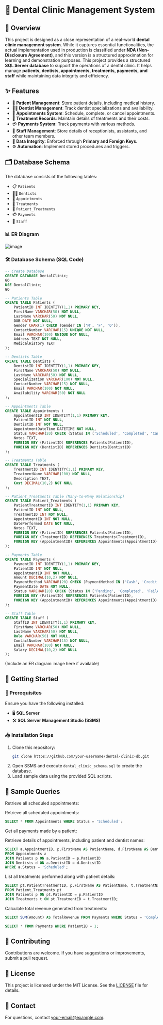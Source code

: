 # 🦷 Dental Clinic Management System

## 📌 Overview

This project is designed as a close representation of a real-world **dental clinic management system**. While it captures essential functionalities, the actual implementation used in production is classified under **NDA (Non-Disclosure Agreement)**, and this version is a structured approximation for learning and demonstration purposes.
This project provides a structured **SQL Server database** to support the operations of a dental clinic. It helps manage **patients, dentists, appointments, treatments, payments, and staff** while maintaining data integrity and efficiency.

## ✨ Features

- 🏥 **Patient Management**: Store patient details, including medical history.
- 👨‍⚕️ **Dentist Management**: Track dentist specializations and availability.
- 📅 **Appointments System**: Schedule, complete, or cancel appointments.
- 💉 **Treatment Records**: Maintain details of treatments and their costs.
- 💳 **Payments System**: Track payments with various methods.
- 🏢 **Staff Management**: Store details of receptionists, assistants, and other team members.
- 🔐 **Data Integrity**: Enforced through **Primary and Foreign Keys**.
- ⚙️ **Automation**: Implement stored procedures and triggers.

## 🗂 Database Schema

The database consists of the following tables:

- 📋 `Patients`
- 👨‍⚕️ `Dentists`
- 📅 `Appointments`
- 💉 `Treatments`
- 🔗 `Patient_Treatments`
- 💳 `Payments`
- 🏢 `Staff`

### 📊 ER Diagram
![image](https://github.com/user-attachments/assets/e0071da5-7f8d-4f5e-bd16-45de7785e258)

### 🛠 Database Schema (SQL Code)
```sql
-- Create Database
CREATE DATABASE DentalClinic;
GO
USE DentalClinic;
GO

-- Patients Table
CREATE TABLE Patients (
    PatientID INT IDENTITY(1,1) PRIMARY KEY,
    FirstName VARCHAR(50) NOT NULL,
    LastName VARCHAR(50) NOT NULL,
    DOB DATE NOT NULL,
    Gender CHAR(1) CHECK (Gender IN ('M', 'F', 'O')),
    ContactNumber VARCHAR(15) UNIQUE NOT NULL,
    Email VARCHAR(100) UNIQUE NOT NULL,
    Address TEXT NOT NULL,
    MedicalHistory TEXT
);

-- Dentists Table
CREATE TABLE Dentists (
    DentistID INT IDENTITY(1,1) PRIMARY KEY,
    FirstName VARCHAR(50) NOT NULL,
    LastName VARCHAR(50) NOT NULL,
    Specialization VARCHAR(100) NOT NULL,
    ContactNumber VARCHAR(15) NOT NULL,
    Email VARCHAR(100) NOT NULL,
    Availability VARCHAR(50) NOT NULL
);

-- Appointments Table
CREATE TABLE Appointments (
    AppointmentID INT IDENTITY(1,1) PRIMARY KEY,
    PatientID INT NOT NULL,
    DentistID INT NOT NULL,
    AppointmentDateTime DATETIME NOT NULL,
    Status VARCHAR(20) CHECK (Status IN ('Scheduled', 'Completed', 'Cancelled')) NOT NULL,
    Notes TEXT,
    FOREIGN KEY (PatientID) REFERENCES Patients(PatientID),
    FOREIGN KEY (DentistID) REFERENCES Dentists(DentistID)
);

-- Treatments Table
CREATE TABLE Treatments (
    TreatmentID INT IDENTITY(1,1) PRIMARY KEY,
    TreatmentName VARCHAR(100) NOT NULL,
    Description TEXT,
    Cost DECIMAL(10,2) NOT NULL
);

-- Patient_Treatments Table (Many-to-Many Relationship)
CREATE TABLE Patient_Treatments (
    PatientTreatmentID INT IDENTITY(1,1) PRIMARY KEY,
    PatientID INT NOT NULL,
    TreatmentID INT NOT NULL,
    AppointmentID INT NOT NULL,
    DatePerformed DATE NOT NULL,
    Notes TEXT,
    FOREIGN KEY (PatientID) REFERENCES Patients(PatientID),
    FOREIGN KEY (TreatmentID) REFERENCES Treatments(TreatmentID),
    FOREIGN KEY (AppointmentID) REFERENCES Appointments(AppointmentID)
);

-- Payments Table
CREATE TABLE Payments (
    PaymentID INT IDENTITY(1,1) PRIMARY KEY,
    PatientID INT NOT NULL,
    AppointmentID INT NOT NULL,
    Amount DECIMAL(10,2) NOT NULL,
    PaymentMethod VARCHAR(20) CHECK (PaymentMethod IN ('Cash', 'Credit Card', 'Insurance')) NOT NULL,
    PaymentDate DATE NOT NULL,
    Status VARCHAR(20) CHECK (Status IN ('Pending', 'Completed', 'Failed')) NOT NULL,
    FOREIGN KEY (PatientID) REFERENCES Patients(PatientID),
    FOREIGN KEY (AppointmentID) REFERENCES Appointments(AppointmentID)
);

-- Staff Table
CREATE TABLE Staff (
    StaffID INT IDENTITY(1,1) PRIMARY KEY,
    FirstName VARCHAR(50) NOT NULL,
    LastName VARCHAR(50) NOT NULL,
    Role VARCHAR(50) NOT NULL,
    ContactNumber VARCHAR(15) NOT NULL,
    Email VARCHAR(100) NOT NULL,
    Salary DECIMAL(10,2) NOT NULL
);
```

(Include an ER diagram image here if available)

## 🚀 Getting Started

### 🔧 Prerequisites

Ensure you have the following installed:

- 🖥 **SQL Server**
- 🛠 **SQL Server Management Studio (SSMS)**

### 📥 Installation Steps

1. Clone this repository:
   ```sh
   git clone https://github.com/your-username/dental-clinic-db.git
   ```
2. Open SSMS and execute `dental_clinic_schema.sql` to create the database.
3. Load sample data using the provided SQL scripts.

## 📝 Sample Queries

Retrieve all scheduled appointments:

Retrieve all scheduled appointments:

```sql
SELECT * FROM Appointments WHERE Status = 'Scheduled';
```

Get all payments made by a patient:

Retrieve details of appointments, including patient and dentist names:
```sql
SELECT a.AppointmentID, p.FirstName AS PatientName, d.FirstName AS DentistName, a.AppointmentDateTime, a.Status
FROM Appointments a
JOIN Patients p ON a.PatientID = p.PatientID
JOIN Dentists d ON a.DentistID = d.DentistID
WHERE a.Status = 'Scheduled';
```

List all treatments performed along with patient details:
```sql
SELECT pt.PatientTreatmentID, p.FirstName AS PatientName, t.TreatmentName, pt.DatePerformed
FROM Patient_Treatments pt
JOIN Patients p ON pt.PatientID = p.PatientID
JOIN Treatments t ON pt.TreatmentID = t.TreatmentID;
```

Calculate total revenue generated from treatments:
```sql
SELECT SUM(Amount) AS TotalRevenue FROM Payments WHERE Status = 'Completed';
```

```sql
SELECT * FROM Payments WHERE PatientID = 1;
```

## 🤝 Contributing

Contributions are welcome. If you have suggestions or improvements, submit a pull request.

## 📜 License

This project is licensed under the MIT License. See the [LICENSE](LICENSE) file for details.

## 📧 Contact

For questions, contact [your-email@example.com](mailto\:your-email@example.com).

